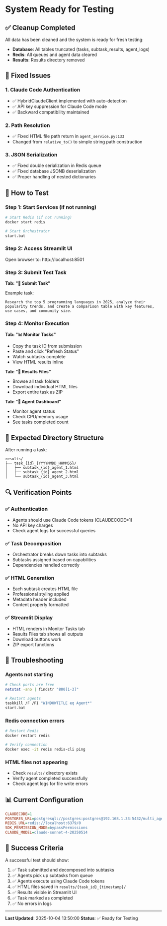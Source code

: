 # System Ready for Testing

## ✅ Cleanup Completed

All data has been cleaned and the system is ready for fresh testing:

- **Database**: All tables truncated (tasks, subtask_results, agent_logs)
- **Redis**: All queues and agent data cleared
- **Results**: Results directory removed

## 🔧 Fixed Issues

### 1. Claude Code Authentication
- ✅ HybridClaudeClient implemented with auto-detection
- ✅ API key suppression for Claude Code mode
- ✅ Backward compatibility maintained

### 2. Path Resolution
- ✅ Fixed HTML file path return in `agent_service.py:133`
- Changed from `relative_to()` to simple string path construction

### 3. JSON Serialization
- ✅ Fixed double serialization in Redis queue
- ✅ Fixed database JSONB deserialization
- ✅ Proper handling of nested dictionaries

## 🚀 How to Test

### Step 1: Start Services (if not running)

```bash
# Start Redis (if not running)
docker start redis

# Start Orchestrator
start.bat
```

### Step 2: Access Streamlit UI

Open browser to: http://localhost:8501

### Step 3: Submit Test Task

**Tab: "📝 Submit Task"**

Example task:
```
Research the top 5 programming languages in 2025, analyze their popularity trends, and create a comparison table with key features, use cases, and community size.
```

### Step 4: Monitor Execution

**Tab: "📊 Monitor Tasks"**
- Copy the task ID from submission
- Paste and click "Refresh Status"
- Watch subtasks complete
- View HTML results inline

**Tab: "📁 Results Files"**
- Browse all task folders
- Download individual HTML files
- Export entire task as ZIP

**Tab: "🤖 Agent Dashboard"**
- Monitor agent status
- Check CPU/memory usage
- See tasks completed count

## 📂 Expected Directory Structure

After running a task:

```
results/
├── task_{id}_{YYYYMMDD_HHMMSS}/
│   ├── subtask_{id}_agent_1.html
│   ├── subtask_{id}_agent_2.html
│   └── subtask_{id}_agent_3.html
```

## 🔍 Verification Points

### ✅ Authentication
- Agents should use Claude Code tokens (CLAUDECODE=1)
- No API key charges
- Check agent logs for successful queries

### ✅ Task Decomposition
- Orchestrator breaks down tasks into subtasks
- Subtasks assigned based on capabilities
- Dependencies handled correctly

### ✅ HTML Generation
- Each subtask creates HTML file
- Professional styling applied
- Metadata header included
- Content properly formatted

### ✅ Streamlit Display
- HTML renders in Monitor Tasks tab
- Results Files tab shows all outputs
- Download buttons work
- ZIP export functions

## 🐛 Troubleshooting

### Agents not starting
```bash
# Check ports are free
netstat -ano | findstr "800[1-3]"

# Restart agents
taskkill /F /FI "WINDOWTITLE eq Agent*"
start.bat
```

### Redis connection errors
```bash
# Restart Redis
docker restart redis

# Verify connection
docker exec -it redis redis-cli ping
```

### HTML files not appearing
- Check `results/` directory exists
- Verify agent completed successfully
- Check agent logs for file write errors

## 📊 Current Configuration

```ini
CLAUDECODE=1
POSTGRES_URL=postgresql://postgres:postgres@192.168.1.33:5432/multi_agent_db
REDIS_URL=redis://localhost:6379/0
SDK_PERMISSION_MODE=bypassPermissions
CLAUDE_MODEL=claude-sonnet-4-20250514
```

## 🎯 Success Criteria

A successful test should show:

1. ✅ Task submitted and decomposed into subtasks
2. ✅ Agents pick up subtasks from queue
3. ✅ Agents execute using Claude Code tokens
4. ✅ HTML files saved in `results/{task_id}_{timestamp}/`
5. ✅ Results visible in Streamlit UI
6. ✅ Task marked as completed
7. ✅ No errors in logs

---

**Last Updated**: 2025-10-04 13:50:00
**Status**: ✅ Ready for Testing
